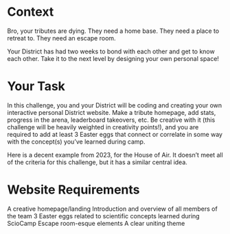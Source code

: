 # Context

Bro, your tributes are dying. They need a home base. They need a place to retreat to. They need an escape room. 

Your District has had two weeks to bond with each other and get to know each other. Take it to the next level by designing your own personal space!

# Your Task

In this challenge, you and your District will be coding and creating your own interactive personal District website. Make a tribute homepage, add stats, progress in the arena, leaderboard takeovers, etc. Be creative with it (this challenge will be heavily weighted in creativity points!), and you are required to add at least 3 Easter eggs that connect or correlate in some way with the concept(s) you’ve learned during camp.

Here is a decent example from 2023, for the House of Air. It doesn’t meet all of the criteria for this challenge, but it has a similar central idea. 

# Website Requirements

A creative homepage/landing
Introduction and overview of all members of the team 
3 Easter eggs related to scientific concepts learned during ScioCamp
Escape room-esque elements
A clear uniting theme
